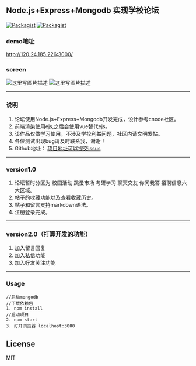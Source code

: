 ## Node.js+Express+Mongodb 实现学校论坛 ##

[![Packagist](https://img.shields.io/packagist/l/doctrine/orm.svg)](https://github.com/th720309/node_bbs)
[![Packagist](https://img.shields.io/badge/node--bbs-version1.0-green.svg)](https://github.com/th720309/node_bbs)

### demo地址 ###

http://120.24.185.226:3000/

### screen ###

![这里写图片描述](http://oct3pmpde.bkt.clouddn.com/%E5%B1%8F%E5%B9%95%E6%88%AA%E5%9B%BE%285%29_meitu_1.jpg)
![这里写图片描述](http://oct3pmpde.bkt.clouddn.com/%E5%B1%8F%E5%B9%95%E6%88%AA%E5%9B%BE%283%29_meitu_1.jpg)


----------
### 说明 ###



 1. 论坛使用Node.js+Express+Mongodb开发完成，设计参考cnode社区。
 2. 前端渲染使用ejs,之后会使用vue替代ejs。
 3. 该作品仅做学习使用，不涉及学校利益问题，社区内请文明发帖。
 4. 各位测试出现bug请及时联系我，谢谢！
 5. Github地址： [项目地址可以提交issus](https://github.com/th720309/node_bbs)

----------


### version1.0 ###
	

 1. 论坛暂时分区为 校园活动 跳蚤市场 考研学习 聊天交友 你问我答 招聘信息六大区域。
 2. 帖子的收藏功能以及查看收藏历史。
 3. 帖子和留言支持markdown语法。
 4. 注册登录完成。


----------


### version2.0（打算开发的功能） ###

 1. 加入留言回复
 2. 加入私信功能
 3. 加入好友关注功能


----------
### Usage ###

```
//启动mongodb
//下载依赖包
1. npm install 
//启动项目
2. npm start   
3. 打开浏览器 localhost:3000
```

## License
MIT



